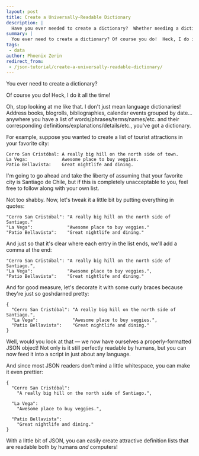```yaml
---
layout: post
title: Create a Universally-Readable Dictionary
description: |
  Have you ever needed to create a dictionary?  Whether needing a dictionary for language, addresses, bibliographies, calendars or otherwise, JSON can help.
summary: |
  You ever need to create a dictionary? Of course you do!  Heck, I do it all the time! Oh, stop looking at me like that.  I don't just mean language dictionaries!  Address books, blogrolls, bibliographies, calendar events grouped by date... anywhere you have a list of words/phrases/terms/names/etc. and their corresponding definitions/explanations/details/etc., you've got a dictionary.
tags:
 - data
author: Phoenix Zerin
redirect_from:
 - /json-tutorial/create-a-universally-readable-dictionary/
---
```


You ever need to create a dictionary?

Of course you do! Heck, I do it all the time!

Oh, stop looking at me like that. I don't just mean language
dictionaries! Address books, blogrolls, bibliographies, calendar events
grouped by date... anywhere you have a list of
words/phrases/terms/names/etc. and their corresponding
definitions/explanations/details/etc., you've got a dictionary.

For example, suppose you wanted to create a list of tourist attractions
in your favorite city:

    Cerro San Cristóbal: A really big hill on the north side of town.
    La Vega:             Awesome place to buy veggies.
    Patio Bellavista:    Great nightlife and dining.

I'm going to go ahead and take the liberty of assuming that your
favorite city is Santiago de Chile, but if this is completely
unacceptable to you, feel free to follow along with your own list.

Not too shabby. Now, let's tweak it a little bit by putting everything
in quotes:

    "Cerro San Cristóbal": "A really big hill on the north side of Santiago."
    "La Vega":             "Awesome place to buy veggies."
    "Patio Bellavista":    "Great nightlife and dining."

And just so that it's clear where each entry in the list ends, we'll add
a comma at the end:

    "Cerro San Cristóbal": "A really big hill on the north side of Santiago.",
    "La Vega":             "Awesome place to buy veggies.",
    "Patio Bellavista":    "Great nightlife and dining."

And for good measure, let's decorate it with some curly braces because
they're just so goshdarned pretty:

    {
      "Cerro San Cristóbal": "A really big hill on the north side of Santiago.",
      "La Vega":             "Awesome place to buy veggies.",
      "Patio Bellavista":    "Great nightlife and dining."
    }

Well, would you look at that — we now have ourselves a
properly-formatted JSON object! Not only is it still perfectly readable
by humans, but you can now feed it into a script in just about any
language.

And since most JSON readers don't mind a little whitespace, you can make
it even prettier:

    {
      "Cerro San Cristóbal":
        "A really big hill on the north side of Santiago.",

      "La Vega":
        "Awesome place to buy veggies.",

      "Patio Bellavista":
        "Great nightlife and dining."
    }

With a little bit of JSON, you can easily create attractive definition
lists that are readable both by humans *and* computers!
